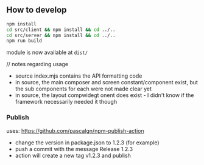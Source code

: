 ## How to develop

```bash
npm install
cd src/client && npm install && cd ../..
cd src/server && npm install && cd ../..
npm run build
```

module is now available at `dist/`

// notes regarding usage

-   source index.mjs contains the API formatting code
-   in source, the main composer and screen constant/component exist, but the sub components for each were not made clear yet
-   in source, the layout compwidegt onent does exist - I didn't know if the framework necessarily needed it though

### Publish

uses: https://github.com/pascalgn/npm-publish-action

-   change the version in package.json to 1.2.3 (for example)
-   push a commit with the message Release 1.2.3
-   action will create a new tag v1.2.3 and publish
